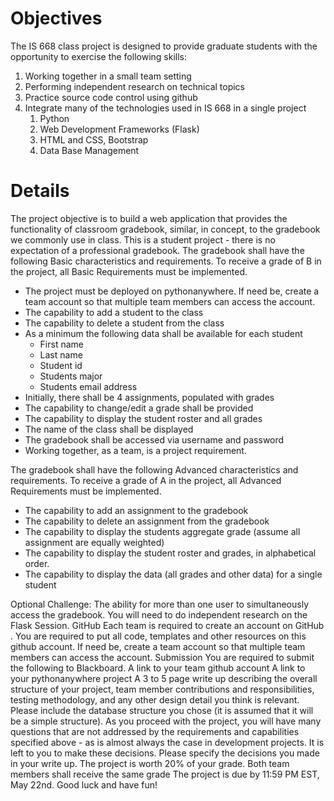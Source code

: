 # Objectives

The IS 668 class project is designed to provide graduate students with the opportunity to exercise the following skills:
  1. Working together in a small team setting
  2. Performing independent research on technical topics
  3. Practice source code control using github
  4. Integrate many of the technologies used in IS 668 in a single project
     1. Python
     2. Web Development Frameworks (Flask)
     3. HTML and CSS, Bootstrap
     4. Data Base Management
     
# Details

The project objective is to build a web application that provides the functionality of classroom gradebook, similar, in concept, to the gradebook we commonly use in class. This is a student project - there is no expectation of a professional gradebook. The gradebook shall have the following Basic characteristics and requirements. To receive a grade of B in the project, all Basic Requirements must be implemented.

* The project must be deployed on pythonanywhere. If need be, create a team account so that multiple team members can access the account.
* The capability to add a student to the class
* The capability to delete a student from the class
* As a minimum the following data shall be available for each student
  * First name
  * Last name
  * Student id
  * Students major
  * Students email address
* Initially, there shall be 4 assignments, populated with grades
* The capability to change/edit a grade shall be provided
* The capability to display the student roster and all grades
* The name of the class shall be displayed
* The gradebook shall be accessed via username and password
* Working together, as a team, is a project requirement.

The gradebook shall have the following Advanced characteristics and requirements. To receive a grade of A in the project, all Advanced Requirements must be implemented.
* The capability to add an assignment to the gradebook
* The capability to delete an assignment from the gradebook
* The capability to display the students aggregate grade (assume all assignment are equally weighted)
* The capability to display the student roster and grades, in alphabetical order.
* The capability to display the data (all grades and other data) for a single student

Optional Challenge: The ability for more than one user to simultaneously access the gradebook. You will need to do independent research on the Flask Session.
GitHub
Each team is required to create an account on GitHub . You are required to put all code, templates and other resources on this github account. If need be, create a team account so that multiple team members can access the account.
Submission
You are required to submit the following to Blackboard.
A link to your team github account
A link to your pythonanywhere project
A 3 to 5 page write up describing the overall structure of your project, team member contributions and responsibilities, testing methodology, and any other design detail you think is relevant. Please include the database structure you chose (it is assumed that it will be a simple structure). As you proceed with the project, you will have many questions that are not addressed by the requirements and capabilities specified above - as is almost always the case in development projects. It is left to you to make these decisions. Please specify the decisions you made in your write up.
The project is worth 20% of your grade. Both team members shall receive the same grade
The project is due by 11:59 PM EST, May 22nd.
Good luck and have fun!
